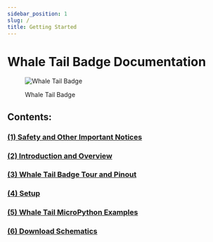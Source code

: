 ```yaml
---
sidebar_position: 1
slug: /
title: Getting Started
---
```


# Whale Tail Badge Documentation

<div class="text--center">

<figure>

![Whale Tail Badge](./assets/WhaleTail_Badge.png "Whale Tail Badge")
<figcaption>Whale Tail Badge</figcaption>
</figure>
</div>

## Contents:

### **[(1) Safety and Other Important Notices](/safety-and-other-important-notices/)**
### **[(2) Introduction and Overview](/introduction-and-overview/)**
### **[(3) Whale Tail Badge Tour and Pinout](/whale-tail-badge-tour-and-pinout/)**
### **[(4) Setup](/setup/)**
### **[(5) Whale Tail MicroPython Examples](/whale-tail-micropython-examples/)**
### **[(6) Download Schematics](/schematics/)**
